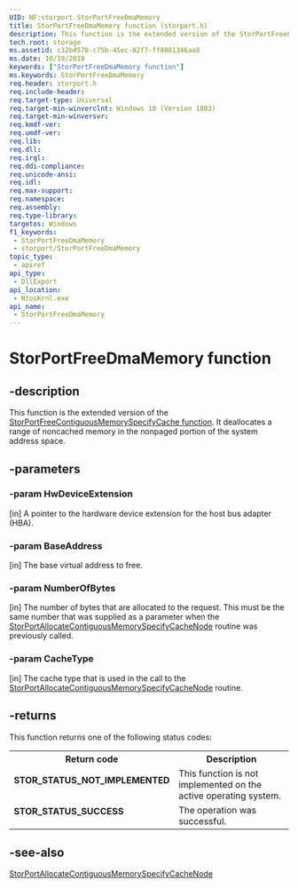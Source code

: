 ```yaml
---
UID: NF:storport.StorPortFreeDmaMemory
title: StorPortFreeDmaMemory function (storport.h)
description: This function is the extended version of the StorPortFreeContiguousMemorySpecifyCache function. It deallocates a range of noncached memory in the nonpaged portion of the system address space.
tech.root: storage
ms.assetid: c32b4578-c75b-45ec-82f7-ff8081346aa8
ms.date: 10/19/2018
keywords: ["StorPortFreeDmaMemory function"]
ms.keywords: StorPortFreeDmaMemory
req.header: storport.h
req.include-header: 
req.target-type: Universal
req.target-min-winverclnt: Windows 10 (Version 1803)
req.target-min-winversvr: 
req.kmdf-ver: 
req.umdf-ver: 
req.lib: 
req.dll: 
req.irql: 
req.ddi-compliance: 
req.unicode-ansi: 
req.idl: 
req.max-support: 
req.namespace: 
req.assembly: 
req.type-library: 
targetos: Windows
f1_keywords:
 - StorPortFreeDmaMemory
 - storport/StorPortFreeDmaMemory
topic_type:
 - apiref
api_type:
 - DllExport
api_location:
 - NtosKrnl.exe
api_name:
 - StorPortFreeDmaMemory
---
```


# StorPortFreeDmaMemory function


## -description

This function is the extended version of the [StorPortFreeContiguousMemorySpecifyCache function](./nf-storport-storportfreecontiguousmemoryspecifycache.md). It deallocates a range of noncached memory in the nonpaged portion of the system address space.

## -parameters

### -param HwDeviceExtension 

[in]
A pointer to the hardware device extension for the host bus adapter (HBA).

### -param BaseAddress 

[in]
The base virtual address to free.

### -param NumberOfBytes 

[in]
The number of bytes that are allocated to the request. This must be the same number that was supplied as a parameter when the [StorPortAllocateContiguousMemorySpecifyCacheNode](./nf-storport-storportallocatecontiguousmemoryspecifycachenode.md) routine was previously called.

### -param CacheType 

[in]
The cache type that is used in the call to the [StorPortAllocateContiguousMemorySpecifyCacheNode](./nf-storport-storportallocatecontiguousmemoryspecifycachenode.md) routine.

## -returns

This function returns one of the following status codes:

<table>
<tr>
<th>Return code</th>
<th>Description</th>
</tr>
<tr>
<td width="40%">
<dl>
<dt><b>STOR_STATUS_NOT_IMPLEMENTED</b></dt>
</dl>
</td>
<td width="60%">
This function is not implemented on the active operating system.

</td>
</tr>
<tr>
<td width="40%">
<dl>
<dt><b>STOR_STATUS_SUCCESS</b></dt>
</dl>
</td>
<td width="60%">
The operation was successful.

</td>
</tr>
</table>

## -see-also

<a href="/windows-hardware/drivers/ddi/storport/nf-storport-storportallocatecontiguousmemoryspecifycachenode">StorPortAllocateContiguousMemorySpecifyCacheNode</a>
